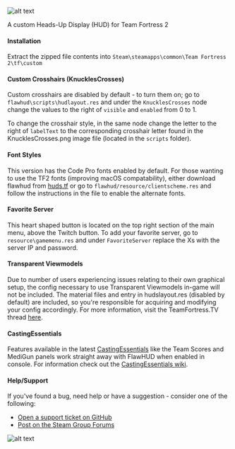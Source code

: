 ![alt text](https://i.imgur.com/2YFHa7X.png)

A custom Heads-Up Display (HUD) for Team Fortress 2 

#### Installation
Extract the zipped file contents into `Steam\steamapps\common\Team Fortress 2\tf\custom`

#### Custom Crosshairs (KnucklesCrosses)
Custom crosshairs are disabled by default - to turn them on; go to `flawhud\scripts\hudlayout.res` and under the `KnucklesCrosses` node change the values to the right of `visible` and `enabled` from 0 to 1.

To change the crosshair style, in the same node change the letter to the right of `labelText` to the corresponding crosshair letter found in the KnucklesCrosses.png image file (located in the `scripts` folder).

#### Font Styles
This version has the Code Pro fonts enabled by default. For those wanting to use the TF2 fonts (improving macOS compatability), either download flawhud from [huds.tf](https://huds.tf/forum/showthread.php?tid=252) or go to `flawhud/resource/clientscheme.res` and follow the instructions in the file to enable the alternate fonts.

#### Favorite Server
This heart shaped button is located on the top right section of the main menu, above the Twitch button. To add your favorite server, go to `resource\gamemenu.res` and under `FavoriteServer` replace the Xs with the server IP and password.

#### Transparent Viewmodels
Due to number of users experiencing issues relating to their own graphical setup, the config necessary to use Transparent Viewmodels in-game will not be included. The material files and entry in hudslayout.res (disabled by default) are included, so you're responsible for acquiring and modifying your config accordingly. For more information, visit the TeamFortress.TV thread [here](http://www.teamfortress.tv/21928/transparent-viewmodels-in-any-hud).

#### CastingEssentials
Features available in the latest [CastingEssentials](https://github.com/PazerOP/CastingEssentials/releases) like the Team Scores and MediGun panels work straight away with FlawHUD when enabled in console. For information check out the [CastingEssentials wiki](https://github.com/PazerOP/CastingEssentials/wiki).

#### Help/Support
If you've found a bug, need help or have a suggestion - consider one of the following:
* [Open a support ticket on GitHub](https://github.com/CriticalFlaw/FlawHUD/issues/new)
* [Post on the Steam Group Forums](https://steamcommunity.com/groups/FlawHUD/discussions)

![alt text](https://forthebadge.com/images/badges/designed-in-etch-a-sketch.svg)
